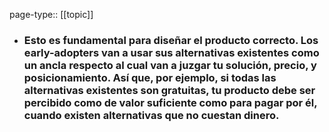 page-type:: [[topic]]
- ### Esto es fundamental para diseñar el producto correcto. Los early-adopters van a usar sus alternativas existentes como un ancla respecto al cual van a juzgar tu solución, precio, y posicionamiento. Así que, por ejemplo, si todas las alternativas existentes son gratuitas, tu producto debe ser percibido como de valor suficiente como para pagar por él, cuando existen alternativas que no cuestan dinero.


